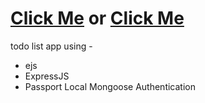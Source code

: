 # [Click Me](https://todo-gc-ajay.el.r.appspot.com/) or [Click Me](https://todo-list-thesaiyan.onrender.com)

todo list app using -

- ejs
- ExpressJS
- Passport Local Mongoose Authentication
